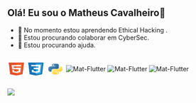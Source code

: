 ## Olá! Eu sou o Matheus Cavalheiro👋

- 🌱 No momento estou aprendendo Ethical Hacking .
- 👯 Estou procurando colaborar em CyberSec. 
- 🤔 Estou procurando ajuda.

<div style="display: inline_block"><br>
  <img align="center" alt="Mat-HTML" height="30" width="40" src="https://raw.githubusercontent.com/devicons/devicon/master/icons/html5/html5-original.svg">
  <img align="center" alt="Mat-CSS" height="30" width="40" src="https://raw.githubusercontent.com/devicons/devicon/master/icons/css3/css3-original.svg">
  <img align="center" alt="Mat-Python" height="30" width="40" src="https://raw.githubusercontent.com/devicons/devicon/master/icons/python/python-original.svg">
  <img align="center" alt="Mat-Flutter" height="30" width="40" src="https://cdn.jsdelivr.net/gh/devicons/devicon/icons/flask/flask-original.svg">
  <img align="center" alt="Mat-Flutter" height="30" width="40" src="https://cdn.jsdelivr.net/gh/devicons/devicon/icons/flutter/flutter-original.svg">
  <img align="center" alt="Mat-Flutter" height="30" width="40" src="https://cdn.jsdelivr.net/gh/devicons/devicon/icons/dart/dart-original.svg">
</div>

##
<div> 
  <a href="https://www.linkedin.com/in/matheus-cavalheiro20" target="_blank"><img src="https://img.shields.io/badge/LinkedIn-0077B5?style=for-the-badge&logo=linkedin&logoColor=white" target="_blank"></a>
